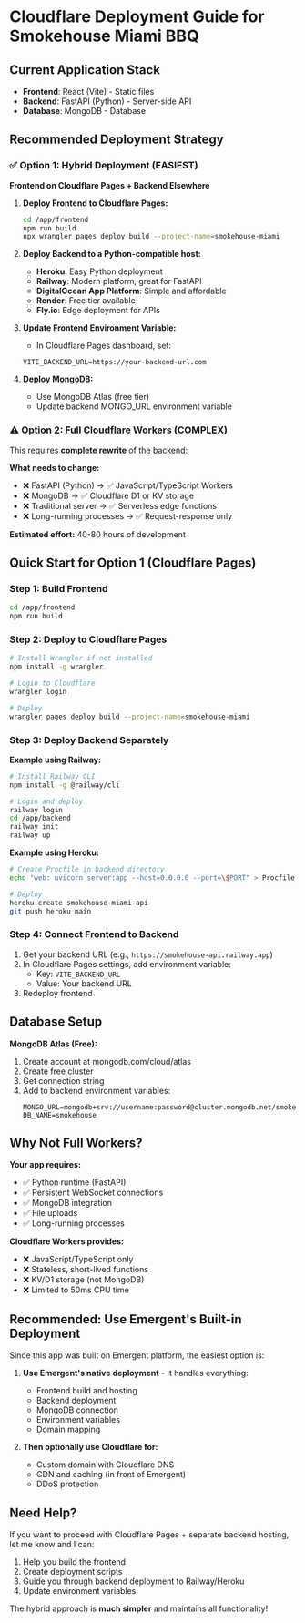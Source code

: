 # Cloudflare Deployment Guide for Smokehouse Miami BBQ

## Current Application Stack
- **Frontend**: React (Vite) - Static files
- **Backend**: FastAPI (Python) - Server-side API
- **Database**: MongoDB - Database

## Recommended Deployment Strategy

### ✅ Option 1: Hybrid Deployment (EASIEST)

**Frontend on Cloudflare Pages + Backend Elsewhere**

1. **Deploy Frontend to Cloudflare Pages:**
   ```bash
   cd /app/frontend
   npm run build
   npx wrangler pages deploy build --project-name=smokehouse-miami
   ```

2. **Deploy Backend to a Python-compatible host:**
   - **Heroku**: Easy Python deployment
   - **Railway**: Modern platform, great for FastAPI
   - **DigitalOcean App Platform**: Simple and affordable
   - **Render**: Free tier available
   - **Fly.io**: Edge deployment for APIs

3. **Update Frontend Environment Variable:**
   - In Cloudflare Pages dashboard, set:
   ```
   VITE_BACKEND_URL=https://your-backend-url.com
   ```

4. **Deploy MongoDB:**
   - Use MongoDB Atlas (free tier)
   - Update backend MONGO_URL environment variable

### ⚠️ Option 2: Full Cloudflare Workers (COMPLEX)

This requires **complete rewrite** of the backend:

**What needs to change:**
- ❌ FastAPI (Python) → ✅ JavaScript/TypeScript Workers
- ❌ MongoDB → ✅ Cloudflare D1 or KV storage
- ❌ Traditional server → ✅ Serverless edge functions
- ❌ Long-running processes → ✅ Request-response only

**Estimated effort:** 40-80 hours of development

## Quick Start for Option 1 (Cloudflare Pages)

### Step 1: Build Frontend
```bash
cd /app/frontend
npm run build
```

### Step 2: Deploy to Cloudflare Pages
```bash
# Install Wrangler if not installed
npm install -g wrangler

# Login to Cloudflare
wrangler login

# Deploy
wrangler pages deploy build --project-name=smokehouse-miami
```

### Step 3: Deploy Backend Separately

**Example using Railway:**
```bash
# Install Railway CLI
npm install -g @railway/cli

# Login and deploy
railway login
cd /app/backend
railway init
railway up
```

**Example using Heroku:**
```bash
# Create Procfile in backend directory
echo "web: uvicorn server:app --host=0.0.0.0 --port=\$PORT" > Procfile

# Deploy
heroku create smokehouse-miami-api
git push heroku main
```

### Step 4: Connect Frontend to Backend
1. Get your backend URL (e.g., `https://smokehouse-api.railway.app`)
2. In Cloudflare Pages settings, add environment variable:
   - Key: `VITE_BACKEND_URL`
   - Value: Your backend URL
3. Redeploy frontend

## Database Setup

**MongoDB Atlas (Free):**
1. Create account at mongodb.com/cloud/atlas
2. Create free cluster
3. Get connection string
4. Add to backend environment variables:
   ```
   MONGO_URL=mongodb+srv://username:password@cluster.mongodb.net/smokehouse
   DB_NAME=smokehouse
   ```

## Why Not Full Workers?

**Your app requires:**
- ✅ Python runtime (FastAPI)
- ✅ Persistent WebSocket connections
- ✅ MongoDB integration
- ✅ File uploads
- ✅ Long-running processes

**Cloudflare Workers provides:**
- ❌ JavaScript/TypeScript only
- ❌ Stateless, short-lived functions
- ❌ KV/D1 storage (not MongoDB)
- ❌ Limited to 50ms CPU time

## Recommended: Use Emergent's Built-in Deployment

Since this app was built on Emergent platform, the easiest option is:

1. **Use Emergent's native deployment** - It handles everything:
   - Frontend build and hosting
   - Backend deployment
   - MongoDB connection
   - Environment variables
   - Domain mapping

2. **Then optionally use Cloudflare for:**
   - Custom domain with Cloudflare DNS
   - CDN and caching (in front of Emergent)
   - DDoS protection

## Need Help?

If you want to proceed with Cloudflare Pages + separate backend hosting, let me know and I can:
1. Help you build the frontend
2. Create deployment scripts
3. Guide you through backend deployment to Railway/Heroku
4. Update environment variables

The hybrid approach is **much simpler** and maintains all functionality!
